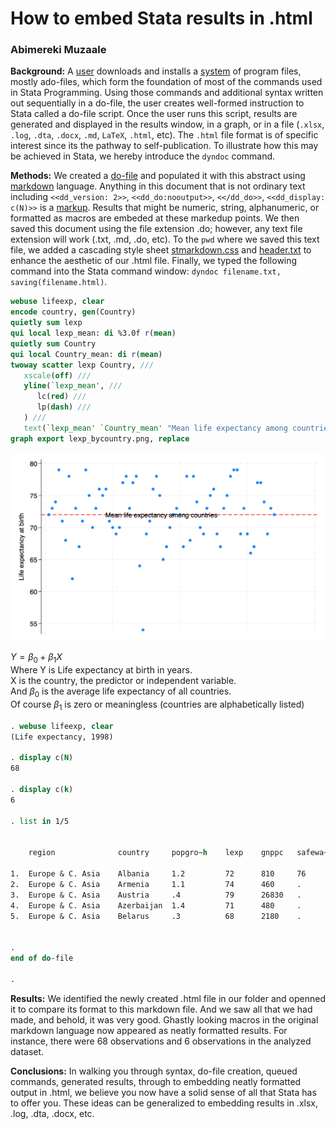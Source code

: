 # How to embed Stata results in .html  

### Abimereki Muzaale

**Background:** 
A <u>user</u> downloads and installs a <u>system</u> of program files, mostly ado-files, which form the foundation of most of the commands 
used in Stata Programming. Using those commands and additional syntax written out sequentially in a do-file, the user creates 
well-formed instruction to Stata called a do-file script. Once the user runs this script, results are generated and displayed
in the results window, in a graph, or in a file (`.xlsx`, `.log`, `.dta`, `.docx`, `.md`, `LaTeX`, `.html`, etc). The `.html` file format is of specific 
interest since its the pathway to self-publication. To illustrate how this may be achieved in Stata, we hereby introduce the `dyndoc`
command. 

**Methods:** 
We created a [do-file](https://raw.githubusercontent.com/jhustata/livre/main/filename.do) and populated it with this abstract using [markdown](https://en.wikipedia.org/wiki/Markdown) language. Anything 
in this document that is not ordinary text including `<<dd_version: 2>>`, `<<dd_do:nooutput>>`, `<</dd_do>>`, `<<dd_display: c(N)>>` is a 
[markup](https://en.wikipedia.org/wiki/Markup_language#:~:text=A%20markup%20language%20is%20a,content%20to%20facilitate%20automated%20processing.). 
Results that might be numeric, string, alphanumeric, or formatted as macros are embeded at these markedup points. We then saved this 
document using the file extension .do; however, any text file extension will work (.txt, .md, .do, etc). To the `pwd` where we saved
this text file, we added a cascading style sheet [stmarkdown.css](https://raw.githubusercontent.com/jhustata/livre/main/stmarkdown.css) and [header.txt](https://raw.githubusercontent.com/jhustata/livre/main/header.txt) to enhance the aesthetic of our .html file. Finally, we typed the 
following command into the Stata command window: `dyndoc filename.txt, saving(filename.html)`. 

```stata
webuse lifeexp, clear 
encode country, gen(Country)
quietly sum lexp
qui local lexp_mean: di %3.0f r(mean) 
quietly sum Country
qui local Country_mean: di r(mean)  
twoway scatter lexp Country, ///
   xscale(off) ///
   yline(`lexp_mean', ///
      lc(red) ///
      lp(dash) ///
   ) ///
   text(`lexp_mean' `Country_mean' "Mean life expectancy among countries")
graph export lexp_bycountry.png, replace 
```

![](lexp_bycountry.png)

$Y  = \beta_0   +  \beta_1 X$       
Where Y is Life expectancy at birth in years.     
X is the country, the predictor or independent variable.       
And $\beta_0$ is the average life expectancy of all countries.  
Of course $\beta_1$ is zero or meaningless (countries are alphabetically listed)         
  
```stata
. webuse lifeexp, clear 
(Life expectancy, 1998)

. display c(N) 
68

. display c(k)  
6

. list in 1/5  

						
    region	            country	    popgro~h	lexp	gnppc	safewa~r	
						
1.  Europe & C. Asia	Albania	    1.2	        72	    810	    76	
2.  Europe & C. Asia	Armenia	    1.1	        74	    460	    .	
3.  Europe & C. Asia	Austria	    .4	        79	    26830	.	
4.  Europe & C. Asia	Azerbaijan	1.4	        71	    480	    .	
5.  Europe & C. Asia	Belarus	    .3	        68	    2180	.	
						

. 
end of do-file

. 

```

**Results:** 
We identified the newly created .html file in our folder and openned it to compare its format to this markdown file. And we saw all that
we had made, and behold, it was very good. Ghastly looking macros in the original markdown language now appeared as neatly formatted
results. For instance, there were  68 observations and 6 observations in the analyzed dataset. 

**Conclusions:** 
In walking you through syntax, do-file creation, queued commands, generated results, through to embedding neatly formatted output in
.html, we believe you now have a solid sense of all that Stata has to offer you. These ideas can be generalized to embedding results 
in .xlsx, .log, .dta, .docx, etc. 




